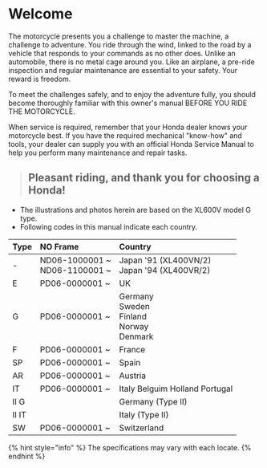 # Welcome

The motorcycle presents you a challenge to master the machine, a challenge to adventure. You ride through the wind, linked to the road by a vehicle that responds to your commands as no other does. Unlike an automobile, there is no metal cage around you. Like an airplane, a pre-ride inspection and regular maintenance are essential to your safety. Your reward is freedom.

To meet the challenges safely, and to enjoy the adventure fully, you should become thoroughly familiar with this owner's manual BEFORE YOU RIDE THE MOTORCYCLE.

When service is required, remember that your Honda dealer knows your motorcycle best. If you have the required mechanical "know-how" and tools, your dealer can supply you with an official Honda Service Manual to help you perform many maintenance and repair tasks.

> ## Pleasant riding, and thank you for choosing a Honda!

* The illustrations and photos herein are based on the XL600V model G type.
* Following codes in this manual indicate each country.

| Type | NO Frame | Country |
| :--- | :--- | :--- |
| - | ND06-1000001 ~<br /> ND06-1100001 ~ | Japan '91 \(XL400VN/2\)<br /> Japan '94 \(XL400VR/2\) |
| E | PD06-0000001 ~ | UK |
| G | PD06-0000001 ~ | Germany<br /> Sweden<br /> Finland<br /> Norway<br /> Denmark |
| F | PD06-0000001 ~ | France |
| SP | PD06-0000001 ~ | Spain |
| AR | PD06-0000001 ~ | Austria |
| IT | PD06-0000001 ~ | Italy  Belguim  Holland  Portugal |
| II&nbsp;G |  | Germany \(Type&nbsp;II\) |
| II&nbsp;IT |  | Italy \(Type&nbsp;II\) |
| SW | PD06-0000001 ~ | Switzerland |

{% hint style="info" %}
The specifications may vary with each locate.
{% endhint %}
